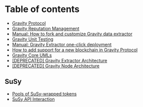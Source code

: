 # Table of contents

* [Gravity Protocol](README.md)
* [Gravity Reputation Management](gravity-reputation-management.md)
* [Manual: How to fork and customize Gravity data extractor](manual-how-to-reuse-gravity-data-extractor.md)
* [Gravity Unit Testing](gravity-testing.md)
* [Manual: Gravity Extractor one-click deployment](manual-gravity-extractor-one-click-deployment.md)
* [How to add support for a new blockchain in Gravity Protocol](how-to-add-support-for-a-new-blockchain-in-gravity-protocol.md)
* [Gravity Core UMLs](gravity-core-umls.md)
* [\[DEPRECATED\] Gravity Extractor Architecture](gravity-extractor-architecture.md)
* [\[DEPRECATED\] Gravity Node Architecture](gravity-node-architecture-overview.md)

## SuSy

* [Pools of SuSy-wrapped tokens](susy/pools-of-susy-wrapped-tokens.md)
* [SuSy API Interaction](susy/susy-api-interaction.md)

